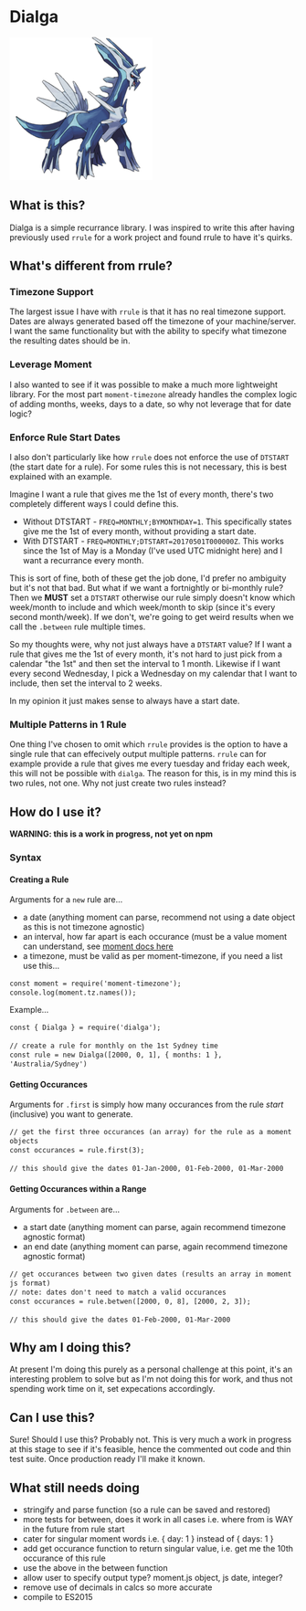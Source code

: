 # Dialga

![dialga](./docs/dialga.png)

## What is this?

Dialga is a simple recurrance library. I was inspired to write this after having previously used `rrule` for a work project and found rrule to have it's quirks.

## What's different from rrule?

### Timezone Support

The largest issue I have with `rrule` is that it has no real timezone support. Dates are always generated based off the timezone of your machine/server. I want the same functionality but with the ability to specify what timezone the resulting dates should be in.

### Leverage Moment
I also wanted to see if it was possible to make a much more lightweight library. For the most part `moment-timezone` already handles the complex logic of adding months, weeks, days to a date, so why not leverage that for date logic?

### Enforce Rule Start Dates
I also don't particularly like how `rrule` does not enforce the use of `DTSTART` (the start date for a rule). For some rules this is not necessary, this is best explained with an example.

Imagine I want a rule that gives me the 1st of every month, there's two completely different ways I could define this.
* Without DTSTART - `FREQ=MONTHLY;BYMONTHDAY=1`. This specifically states give me the 1st of every month, without providing a start date.
* With DTSTART - `FREQ=MONTHLY;DTSTART=20170501T000000Z`. This works since the 1st of May is a Monday (I've used UTC midnight here) and I want a recurrance every month.

This is sort of fine, both of these get the job done, I'd prefer no ambiguity but it's not that bad. But what if we want a fortnightly or bi-monthly rule?
Then we **MUST** set a `DTSTART` otherwise our rule simply doesn't know which week/month to include and which week/month to skip (since it's every second month/week).
If we don't, we're going to get weird results when we call the `.between` rule multiple times.

So my thoughts were, why not just always have a `DTSTART` value?
If I want a rule that gives me the 1st of every month, it's not hard to just pick from a calendar "the 1st" and then set the interval to 1 month.
Likewise if I want every second Wednesday, I pick a Wednesday on my calendar that I want to include, then set the interval to 2 weeks.

In my opinion it just makes sense to always have a start date.

### Multiple Patterns in 1 Rule

One thing I've chosen to omit which `rrule` provides is the option to have a single rule that can effecively output multiple patterns.
`rrule` can for example provide a rule that gives me every tuesday and friday each week, this will not be possible with `dialga`.
The reason for this, is in my mind this is two rules, not one. Why not just create two rules instead?

## How do I use it?

**WARNING: this is a work in progress, not yet on npm**

### Syntax

#### Creating a Rule

Arguments for a `new` rule are...
* a date (anything moment can parse, recommend not using a date object as this is not timezone agnostic)
* an interval, how far apart is each occurance (must be a value moment can understand, see [moment docs here](https://momentjs.com/docs/#/manipulating/add/)
* a timezone, must be valid as per moment-timezone, if you need a list use this...
```
const moment = require('moment-timezone');
console.log(moment.tz.names());
```

Example...

```
const { Dialga } = require('dialga');

// create a rule for monthly on the 1st Sydney time
const rule = new Dialga([2000, 0, 1], { months: 1 }, 'Australia/Sydney')

```

#### Getting Occurances

Arguments for `.first` is simply how many occurances from the rule _start_ (inclusive) you want to generate.

```
// get the first three occurances (an array) for the rule as a moment objects
const occurances = rule.first(3);

// this should give the dates 01-Jan-2000, 01-Feb-2000, 01-Mar-2000
```

#### Getting Occurances within a Range

Arguments for `.between` are...
* a start date (anything moment can parse, again recommend timezone agnostic format)
* an end date (anything moment can parse, again recommend timezone agnostic format)

```
// get occurances between two given dates (results an array in moment js format)
// note: dates don't need to match a valid occurances
const occurances = rule.betwen([2000, 0, 8], [2000, 2, 3]);

// this should give the dates 01-Feb-2000, 01-Mar-2000
```


## Why am I doing this?

At present I'm doing this purely as a personal challenge at this point, it's an interesting problem to solve but as I'm not doing this for work, and thus not spending work time on it, set expecations accordingly.

## Can I use this?

Sure! Should I use this? Probably not. This is very much a work in progress at this stage to see if it's feasible, hence the commented out code and thin test suite. Once production ready I'll make it known.

## What still needs doing

* stringify and parse function (so a rule can be saved and restored)
* more tests for between, does it work in all cases i.e. where from is WAY in the future from rule start
* cater for singular moment words i.e. { day: 1 } instead of { days: 1 }
* add get occurance function to return singular value, i.e. get me the 10th occurance of this rule
* use the above in the between function
* allow user to specify output type? moment.js object, js date, integer?
* remove use of decimals in calcs so more accurate
* compile to ES2015
